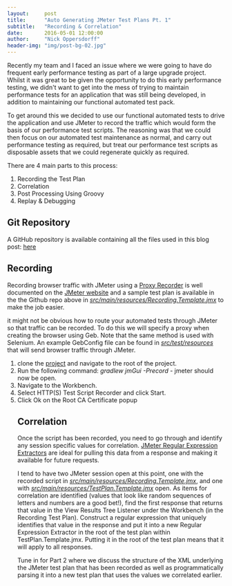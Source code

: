 ```yaml
---
layout:     post
title:      "Auto Generating JMeter Test Plans Pt. 1"
subtitle:   "Recording & Correlation"
date:       2016-05-01 12:00:00
author:     "Nick Oppersdorff"
header-img: "img/post-bg-02.jpg"
---
```


<p>Recently my team and I faced an issue where we were going to have do frequent early performance testing as part of a large upgrade project.  Whilst it was great to be given the opportunity to do this early performance testing, we didn't want to get into the mess of trying to maintain performance tests for an application that was still being developed, in addition to maintaining our functional automated test pack.</p>

<p>To get around this we decided to use our functional automated tests to drive the application and use JMeter to record the traffic which would form the basis of our performance test scripts.  The reasoning was that we could then focus on our automated test maintenance as normal, and carry out performance testing as required, but treat our performance test scripts as disposable assets that we could regenerate quickly as required.</p>

<p>There are 4 main parts to this process:
<ol>
<li>Recording the Test Plan</li>
<li>Correlation</li>
<li>Post Processing Using Groovy</li>
<li>Replay & Debugging</li>
</ol></p>

<h2>Git Repository</h2>
<p>A GitHub repository is available containing all the files used in this blog post:  <a href="https://github.com/testworx/jmeter-test-plan-generator">here</a></p>

<h2>Recording</h2>
<p>Recording browser traffic with JMeter using a <a href="http://jmeter.apache.org/usermanual/component_reference.html#HTTP(S)_Test_Script_Recorder">Proxy Recorder</a> is well documented on the <a href="http://jmeter.apache.org/usermanual/jmeter_proxy_step_by_step.pdf">JMeter website</a> and a sample test plan is available in the the Github repo above in <a href="https://github.com/testworx/jmeter-test-plan-generator/blob/master/src/main/resources/Recording.Template.jmx"><i>src/main/resources/Recording.Template.jmx</i></a> to make the job easier.</p>
<p>it might not be obvious how to route your automated tests through JMeter so that traffic can be recorded.  To do this we will specify a proxy when creating the browser using Geb.  Note that the same method is used with Selenium.  An example GebConfig file can be found in <a href="https://github.com/testworx/jmeter-test-plan-generator/blob/master/src/test/resources/GebConfig.groovy"><i>src/test/resources</i></a> that will send browser traffic through JMeter.</p>

<p>
<ol>
<li>clone the <a href="https://github.com/testworx/jmeter-test-plan-generator">project</a> and navigate to the root of the project.</li>
<li>Run the following command:  <i>gradlew jmGui -Precord</i> - jmeter should now be open.</li>
<li>Navigate to the Workbench.</li>
<li>Select HTTP(S) Test Script Recorder and click Start.</li>
<li>Click Ok on the Root CA Certificate popup<br>
<![CA Popup]({{ site.url }}/assets/img/jmeter_test_plans/ca_cert_popup.png)</li>


<h2>Correlation</h2>
<p>Once the script has been recorded, you need to go through and identify any session specific values for correlation.  <a href="http://jmeter.apache.org/usermanual/component_reference.html#Regular_Expression_Extractor">JMeter Regular Expression Extractors</a> are ideal for pulling this data from a response and making it available for future requests.</p>
<p>I tend to have two JMeter session open at this point, one with the recorded script in <a href="https://github.com/testworx/jmeter-test-plan-generator/blob/master/src/main/resources/Recording.Template.jmx"><i>src/main/resources/Recording.Template.jmx</i></a>, and one with <a href="https://github.com/testworx/jmeter-test-plan-generator/blob/master/src/main/resources/TestPlan.Template.jmx"><i>src/main/resources/TestPlan.Template.jmx</i></a> open.  As items for correlation are identified (values that look like random sequences of letters and numbers are a good bet!), find the first response that returns that value in the View Results Tree Listener under the Workbench (in the Recording Test Plan).  Construct a regular expression that uniquely identifies that value in the response and put it into a new Regular Expression Extractor in the root of the test plan within TestPlan.Template.jmx.  Putting it in the root of the test plan means that it will apply to all responses.</p>

<p>Tune in for Part 2 where we discuss the structure of the XML underlying the JMeter test plan that has been recorded as well as programmatically parsing it into a new test plan that uses the values we correlated earlier.</P>
